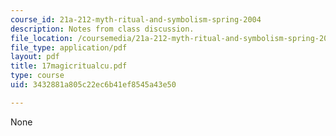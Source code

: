 ```yaml
---
course_id: 21a-212-myth-ritual-and-symbolism-spring-2004
description: Notes from class discussion.
file_location: /coursemedia/21a-212-myth-ritual-and-symbolism-spring-2004/3432881a805c22ec6b41ef8545a43e50_17magicritualcu.pdf
file_type: application/pdf
layout: pdf
title: 17magicritualcu.pdf
type: course
uid: 3432881a805c22ec6b41ef8545a43e50

---
```

None